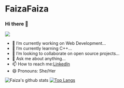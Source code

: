 # FaizaFaiza
### Hi there 👋
![](https://komarev.com/ghpvc/?username=FaizaTahreen&color=47ccb3) 
- 🔭 I’m currently working on Web Development...
- 🌱 I’m currently learning C++...
- 👯 I’m looking to collaborate on open source projects...
- 💬 Ask me about anything...
- 📫 How to reach me:[LinkedIn](https://www.linkedin.com/in/filza-zarin-1772231b1/)
- 😄 Pronouns: She/Her

![Faiza's github stats](https://github-readme-stats.vercel.app/api?username=FaizaTahreeen&show_icons=true&theme=onedark)
[![Top Langs](https://github-readme-stats.vercel.app/api/top-langs/?username=Faizatahreen&layout=compact)](https://github.com/Faizatahreen/github-readme-stats) 


